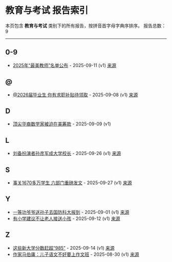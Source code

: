 # 教育与考试 报告索引

本页包含 **教育与考试** 类别下的所有报告，按拼音首字母字典序排序。
报告总数：9

---

## 0-9

- [2025年“最美教师”名单公布](2025nian-zui-mei-jiao-shi-ming-dan-gong-bu-2025-09-11--v1.md) - 2025-09-11 (v1) [来源](https://www.baidu.com/s?wd=2025%E5%B9%B4%E2%80%9C%E6%9C%80%E7%BE%8E%E6%95%99%E5%B8%88%E2%80%9D%E5%90%8D%E5%8D%95%E5%85%AC%E5%B8%83&sa=fyb_news&rsv_dl=fyb_news)

## @

- [@2026届毕业生 你有求职补贴待领取](2026jie-bi-ye-sheng-ni-you-qiu-zhi-bu-tie-dai-ling-qu-2025-09-08--v1.md) - 2025-09-08 (v1) [来源](https://www.baidu.com/s?wd=%402026%E5%B1%8A%E6%AF%95%E4%B8%9A%E7%94%9F+%E4%BD%A0%E6%9C%89%E6%B1%82%E8%81%8C%E8%A1%A5%E8%B4%B4%E5%BE%85%E9%A2%86%E5%8F%96&sa=fyb_news&rsv_dl=fyb_news)

## D

- [顶尖华裔数学家被迫在美筹款](ding-jian-hua-yi-shu-xue-jia-bei-po-zai-mei-chou-kuan-2025-09-09--v1.md) - 2025-09-09 (v1)

## L

- [刘备扮演者孙彦军成大学校长](liu-bei-ban-yan-zhe-sun-yan-jun-cheng-da-xue-xiao-chang-2025-09-26--v1.md) - 2025-09-26 (v1) [来源](https://www.baidu.com/s?wd=%E5%88%98%E5%87%86%E5%A4%87%E6%89%AE%E6%BC%94%E8%80%85%E5%AD%99%E5%BD%A6%E5%86%9B%E6%88%90%E5%A4%A7%E5%AD%A6%E6%A0%A1%E9%95%BF&sa=fyb_news&rsv_dl=fyb_news)

## S

- [事关1670多万学生 六部门重磅发文](shi-guan-1670duo-mo-xue-sheng-liu-bu-men-zhong-bang-fa-wen-2025-09-27--v1.md) - 2025-09-27 (v1) [来源](https://www.baidu.com/s?wd=%E4%BA%8B%E5%85%B31670%E5%A4%9A%E4%B8%87%E5%AD%A6%E7%94%9F+%E5%85%AD%E9%83%A8%E9%97%A8%E9%87%8D%E7%A3%85%E5%8F%91%E6%96%87&sa=fyb_news&rsv_dl=fyb_news)

## Y

- [一等功爷爷送孙子去国防科大报到](yi-deng-gong-ye-ye-song-sun-zi-qu-guo-fang-ke-da-bao-dao-2025-09-01--v1.md) - 2025-09-01 (v1) [来源](https://www.baidu.com/s?wd=%E4%B8%80%E7%AD%89%E5%8A%9F%E7%88%B7%E7%88%B7%E9%80%81%E5%AD%99%E5%AD%90%E5%8E%BB%E5%9B%BD%E9%98%B2%E7%A7%91%E5%A4%A7%E6%8A%A5%E5%88%B0&sa=fyb_news&rsv_dl=fyb_news)
- [有小学建议不让老人接送小孩](you-xiao-xue-jian-yi-bu-rang-lao-ren-jie-song-xiao-hai-2025-09-12--v1.md) - 2025-09-12 (v1) [来源](https://www.baidu.com/s?wd=%E6%9C%89%E5%B0%8F%E5%AD%A6%E5%BB%BA%E8%AE%AE%E4%B8%8D%E8%AE%A9%E8%80%81%E4%BA%BA%E接送小孩&sa=fyb_news&rsv_dl=fyb_news)

## Z

- [这些新大学分数赶超“985”](zhe-xie-xin-da-xue-fen-shu-gan-chao-985-2025-09-14--v1.md) - 2025-09-14 (v1) [来源](https://www.baidu.com/s?wd=%E8%BF%99%E4%BA%9B%E6%96%B0%E5%A4%A7%E5%AD%A6%E5%88%86%E6%95%B0%E8%B5%B6%E8%B6%85%E2%80%9C985%E2%80%9D&sa=fyb_news&rsv_dl=fyb_news)
- [作家马伯庸：儿子语文不好要上作文班](zuo-jia-ma-bo-yong-er-zi-yu-wen-bu-hao-yao-shang-zuo-wen-ban-2025-08-30--v1.md) - 2025-08-30 (v1) [来源](https://www.baidu.com/s?wd=%E4%BD%9C%E5%AE%B6%E9%A9%AC%E4%BC%AF%E5%BA%B8%EF%BC%9A%E5%84%BF%E5%AD%90%E8%AF%AD%E6%96%87%E4%B8%8D%E5%A5%BD%E8%A6%81%E4%B8%8A%E4%BD%9C%E6%96%87%E7%8F%AD&sa=fyb_news&rsv_dl=fyb_news)
